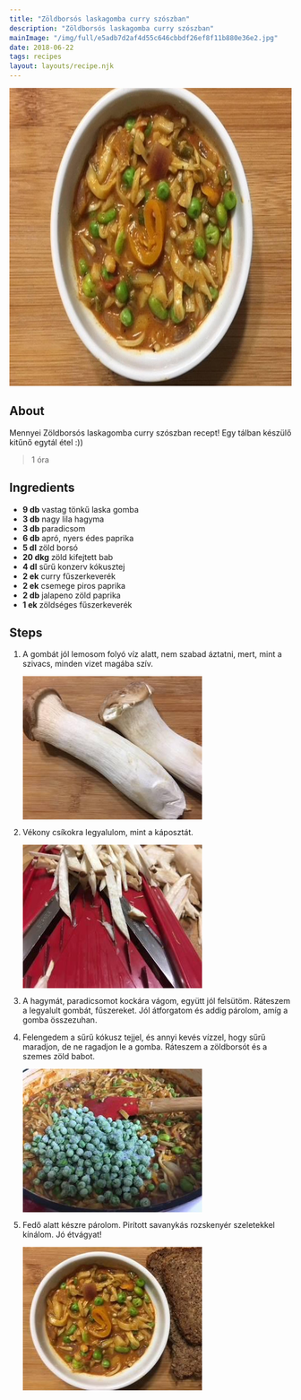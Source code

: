 ```yaml
---
title: "Zöldborsós laskagomba curry szószban"
description: "Zöldborsós laskagomba curry szószban"
mainImage: "/img/full/e5adb7d2af4d55c646cbbdf26ef8f11b880e36e2.jpg"
date: 2018-06-22
tags: recipes
layout: layouts/recipe.njk
---
```

                            
<p align="center"><a href="https://cookpad.com/hu/receptek/5211101-zoldborsos-laskagomba-curry-szoszban" rel="Recipe source page"><img width="751" height="532" src="/img/full/e5adb7d2af4d55c646cbbdf26ef8f11b880e36e2.jpg"/></a></p>

## About
Mennyei Zöldborsós laskagomba curry szószban recept! Egy tálban készülő kitűnő egytál étel :))

> 1 óra 

## Ingredients
* **9 db** vastag tönkű laska gomba
* **3 db** nagy lila hagyma
* **3 db** paradicsom
* **6 db** apró, nyers édes paprika
* **5 dl** zöld borsó
* **20 dkg** zöld kifejtett bab
* **4 dl** sűrű konzerv kókusztej
* **2 ek** curry fűszerkeverék
* **2 ek** csemege piros paprika
* **2 db** jalapeno zöld paprika
* **1 ek** zöldséges fűszerkeverék

## Steps

1. A gombát jól lemosom folyó víz alatt, nem szabad áztatni, mert, mint a szivacs, minden vizet magába szív.
 
    <p><img width="320" height="256" align="left" src="/img/full/ef45646b3fb4b7f97fa47783e007f77ec854901e.jpg"/></p><div style="clear: both"/>

2. Vékony csíkokra legyalulom, mint a káposztát.
 
    <p><img width="320" height="256" align="left" src="/img/full/dd1464a9407a88cf7ddbbe3a75f269fe63baa24a.jpg"/></p><div style="clear: both"/>

3. A hagymát, paradicsomot kockára vágom, együtt jól felsütöm. Ráteszem a legyalult gombát, fűszereket. Jól átforgatom és addig párolom, amíg a gomba összezuhan.
 
    <div style="clear: both"/>

4. Felengedem a sűrű kókusz tejjel, és annyi kevés vízzel, hogy sűrű maradjon, de ne ragadjon le a gomba. Ráteszem a zöldborsót és a szemes zöld babot.
 
    <p><img width="320" height="256" align="left" src="/img/full/23ab60d03879b96880c343c2ce4aaa8e2a317446.jpg"/></p><div style="clear: both"/>

5. Fedő alatt készre párolom. Pirított savanykás rozskenyér szeletekkel kínálom. Jó étvágyat!
 
    <p><img width="320" height="256" align="left" src="/img/full/bc08831ef7fcdaa697b452a3120ea98e7b41bf24.jpg"/></p><div style="clear: both"/>

